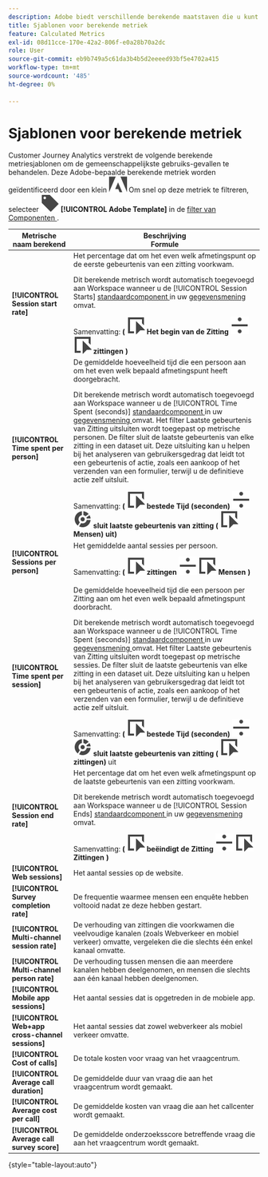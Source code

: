```yaml
---
description: Adobe biedt verschillende berekende maatstaven die u kunt gebruiken. Deze pagina bevat een overzicht van die metingen en het gebruik waarvoor ze zijn bedoeld.
title: Sjablonen voor berekende metriek
feature: Calculated Metrics
exl-id: 08d11cce-170e-42a2-806f-e0a28b70a2dc
role: User
source-git-commit: eb9b749a5c61da3b4b5d2eeeed93bf5e4702a415
workflow-type: tm+mt
source-wordcount: '485'
ht-degree: 0%

---
```


# Sjablonen voor berekende metriek

Customer Journey Analytics verstrekt de volgende berekende metriesjablonen om de gemeenschappelijkste gebruiks-gevallen te behandelen. Deze Adobe-bepaalde berekende metriek worden geïdentificeerd door een klein ![ 1} embleem AdobeLogoSmall {. ](/help/assets/icons/AdobeLogoSmall.svg) Om snel op deze metriek te filtreren, selecteer ![ Etiket ](/help/assets/icons/Label.svg) **[!UICONTROL Adobe Template]** in de [ filter van Componenten ](/help/components/overview.md#filter).

| Metrische naam berekend | Beschrijving <br/> Formule |
|---------|----------|
| **[!UICONTROL Session start rate]** | Het percentage dat om het even welk afmetingspunt op de eerste gebeurtenis van een zitting voorkwam.<p>Dit berekende metrisch wordt automatisch toegevoegd aan Workspace wanneer u de [!UICONTROL Session Starts] [ standaardcomponent ](/help/data-views/component-reference.md) in uw [ gegevensmening ](/help/data-views/create-dataview.md) omvat.</p>Samenvatting: **(** ![ Gebeurtenis ](/help/assets/icons/Event.svg) **Het begin van de Zitting** ![ verdeelt ](/help/assets/icons/Divide.svg) ![ Gebeurtenis ](/help/assets/icons/Event.svg) **zittingen** **)** |
| **[!UICONTROL Time spent per person]** | De gemiddelde hoeveelheid tijd die een persoon aan om het even welk bepaald afmetingspunt heeft doorgebracht.<p>Dit berekende metrisch wordt automatisch toegevoegd aan Workspace wanneer u de [!UICONTROL Time Spent (seconds)] [ standaardcomponent ](/help/data-views/component-reference.md) in uw [ gegevensmening ](/help/data-views/create-dataview.md) omvat. Het filter Laatste gebeurtenis van Zitting uitsluiten wordt toegepast op metrische personen. De filter sluit de laatste gebeurtenis van elke zitting in een dataset uit. Deze uitsluiting kan u helpen bij het analyseren van gebruikersgedrag dat leidt tot een gebeurtenis of actie, zoals een aankoop of het verzenden van een formulier, terwijl u de definitieve actie zelf uitsluit.</p>Samenvatting: **(** ![ Gebeurtenis ](/help/assets/icons/Event.svg) **bestede Tijd (seconden)** ![ verdeelt ](/help/assets/icons/Divide.svg) ![ Segmentatie ](/help/assets/icons/Segmentation.svg) **sluit laatste gebeurtenis van zitting (** ![ Gebeurtenis ](/help/assets/icons/Event.svg) **Mensen) uit)** |
| **[!UICONTROL Sessions per person]** | Het gemiddelde aantal sessies per persoon.<p>Samenvatting: **(** ![ Gebeurtenis ](/help/assets/icons/Event.svg) **zittingen** ![ verdelen ](/help/assets/icons/Divide.svg) ![ Gebeurtenis ](/help/assets/icons/Event.svg) **Mensen** **)** |
| **[!UICONTROL Time spent per session]** | De gemiddelde hoeveelheid tijd die een persoon per Zitting aan om het even welk bepaald afmetingspunt doorbracht.<p>Dit berekende metrisch wordt automatisch toegevoegd aan Workspace wanneer u de [!UICONTROL Time Spent (seconds)] [ standaardcomponent ](/help/data-views/component-reference.md) in uw [ gegevensmening ](/help/data-views/create-dataview.md) omvat. Het filter Laatste gebeurtenis van Zitting uitsluiten wordt toegepast op metrische sessies. De filter sluit de laatste gebeurtenis van elke zitting in een dataset uit. Deze uitsluiting kan u helpen bij het analyseren van gebruikersgedrag dat leidt tot een gebeurtenis of actie, zoals een aankoop of het verzenden van een formulier, terwijl u de definitieve actie zelf uitsluit.</p>Samenvatting: **(** ![ Gebeurtenis ](/help/assets/icons/Event.svg) **bestede Tijd (seconden)** ![ verdeelt ](/help/assets/icons/Divide.svg) ![ Segmentatie ](/help/assets/icons/Segmentation.svg) **sluit laatste gebeurtenis van zitting (** ![ Gebeurtenis ](/help/assets/icons/Event.svg) **zittingen)** uit |
| **[!UICONTROL Session end rate]** | Het percentage dat om het even welk afmetingspunt op de laatste gebeurtenis van een zitting voorkwam. <p>Dit berekende metrisch wordt automatisch toegevoegd aan Workspace wanneer u de [!UICONTROL Session Ends] [ standaardcomponent ](/help/data-views/component-reference.md) in uw [ gegevensmening ](/help/data-views/create-dataview.md) omvat.</p>Samenvatting: **(** ![ Gebeurtenis ](/help/assets/icons/Event.svg) **beëindigt de Zitting** ![ verdeel ](/help/assets/icons/Divide.svg) ![ Gebeurtenis ](/help/assets/icons/Event.svg) **Zittingen** **)** |
| **[!UICONTROL Web sessions]** | Het aantal sessies op de website. |
| **[!UICONTROL Survey completion rate]** | De frequentie waarmee mensen een enquête hebben voltooid nadat ze deze hebben gestart. |
| **[!UICONTROL Multi-channel session rate]** | De verhouding van zittingen die voorkwamen die veelvoudige kanalen (zoals Webverkeer en mobiel verkeer) omvatte, vergeleken die die slechts één enkel kanaal omvatte. |
| **[!UICONTROL Multi-channel person rate]** | De verhouding tussen mensen die aan meerdere kanalen hebben deelgenomen, en mensen die slechts aan één kanaal hebben deelgenomen. |
| **[!UICONTROL Mobile app sessions]** | Het aantal sessies dat is opgetreden in de mobiele app. |
| **[!UICONTROL Web+app cross-channel sessions]** | Het aantal sessies dat zowel webverkeer als mobiel verkeer omvatte. |
| **[!UICONTROL Cost of calls]** | De totale kosten voor vraag van het vraagcentrum. <!-- <p>Summary: Call length</p> --> |
| **[!UICONTROL Average call duration]** | De gemiddelde duur van vraag die aan het vraagcentrum wordt gemaakt. |
| **[!UICONTROL Average cost per call]** | De gemiddelde kosten van vraag die aan het callcenter wordt gemaakt. |
| **[!UICONTROL Average call survey score]** | De gemiddelde onderzoeksscore betreffende vraag die aan het vraagcentrum wordt gemaakt. |

{style="table-layout:auto"}
